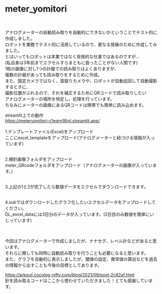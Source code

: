 # meter_yomitori
<br> 

アナログメーターの自動読み取りを自動的にできないかということでテスト的に作成しました。 <br> 
ロボットを業務でテスト的に活用しているので、更なる発展のために作成してみました。<br> 
とはいってもロボットは本業ではなく突発的な仕事ではあるのですが…<br>
(私自身は3年前までエクセルすらまともに扱ったことがない人間です)<br>
1枚の画像に対し1つの計器での読み取りはよくありますが、 <br> 
複数の計器があっても読み取りをするために作成。 <br> 
また、固定カメラではなく、首振りカメラや、ロボットが自動巡回して自動撮影するときに、 <br> 
撮影位置がぶれるので、それを補正するためにQRコードで読み取りしたい <br> 
アナログメーターの場所を特定し、処理を行っています。 <br>
ちなみにメーターの画像にあるQRコードは携帯でも簡単に読み込めます。  <br>

streamlit上での動作<br> 
https://meteryomitori-c1eqrn18jnl.streamlit.app/ <br> 
<br> 
1.テンプレートファイル(Excel)をアップロード<br> 
ここにexcel_templateをアップロード(アナログメーターと紐づける情報が入っています)<br> <br> 

2.検針画像フォルダをアップロード<br> 
meter_QRcodeフォルダをアップロード（アナログメーターの画像が入っています。）<br> <br> 

3.上記の1と2が完了したら数値データをエクセルでダウンロードできます。<br> <br> 

4.subではダウンロードしたグラフ化したいエクセルデータをアップロードしてください。<br> 
DL_excel_dataには3日分のデータが入っています。(2日目のみ数値を簡単にいじっています)<br> <br> <br> 

今回はアナログメーターで作成しましたが、ナナセグ、レベル計などがあると思います。<br> 
それらに関しても同時に自動読み取りを行うことも必要になると思います。<br> 
また、グラフを自動的に表示しましたが、閾値の設定、異常値の算出などを過去の情報から出すことも今後の目標としてあります。<br> 

https://arkouji.cocolog-nifty.com/blog/2021/09/post-2c82af.html<br> 
針を読み取るコードはここから使わせていただきました！とても感謝しています。
